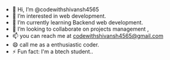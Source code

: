 - 👋 Hi, I’m @codewithshivansh4565
- 👀 I’m interested in web development.
- 🌱 I’m currently learning Backend web development.
- 💞️ I’m looking to collaborate on projects management , 
- 📫 you can reach me at codewithshivansh4565@gmail.com
- 😄 call me as a enthusiastic coder.
- ⚡ Fun fact: I'm a btech student..

<!---
codewithshivansh4565/codewithshivansh4565 is a ✨ special ✨ repository because its `README.md` (this file) appears on your GitHub profile.
You can click the Preview link to take a look at your changes.
--->
